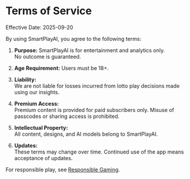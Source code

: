 # Terms of Service

Effective Date: 2025-09-20

By using SmartPlayAI, you agree to the following terms:

1. **Purpose:** SmartPlayAI is for entertainment and analytics only.  
   No outcome is guaranteed.

2. **Age Requirement:** Users must be 18+.

3. **Liability:**  
   We are not liable for losses incurred from lotto play decisions made using our insights.

4. **Premium Access:**  
   Premium content is provided for paid subscribers only. Misuse of passcodes or sharing access is prohibited.

5. **Intellectual Property:**  
   All content, designs, and AI models belong to SmartPlayAI.

6. **Updates:**  
   These terms may change over time. Continued use of the app means acceptance of updates.

For responsible play, see [Responsible Gaming](responsible_gaming.md).
